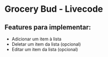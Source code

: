 # Grocery Bud - Livecode

## Features para implementar:
- Adicionar um item à lista
- Deletar um item da lista (opcional)
- Editar um item da lista (opcional)
